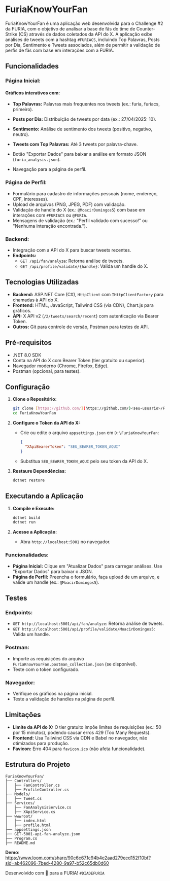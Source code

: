 # FuriaKnowYourFan

FuriaKnowYourFan é uma aplicação web desenvolvida para o Challenge #2 da FURIA, com o objetivo de analisar a base de fãs do time de Counter-Strike (CS) através de dados coletados da API do X. A aplicação exibe análises de tweets com a hashtag `#FURIACS`, incluindo Top Palavras, Posts por Dia, Sentimento e Tweets associados, além de permitir a validação de perfis de fãs com base em interações com a FURIA.

## Funcionalidades

### Página Inicial:

#### Gráficos interativos com:

* **Top Palavras:** Palavras mais frequentes nos tweets (ex.: furia, furiacs, primeiro).
* **Posts por Dia:** Distribuição de tweets por data (ex.: 27/04/2025: 10).
* **Sentimento:** Análise de sentimento dos tweets (positivo, negativo, neutro).
* **Tweets com Top Palavras:** Até 3 tweets por palavra-chave.

* Botão "Exportar Dados" para baixar a análise em formato JSON (`furia_analysis.json`).
* Navegação para a página de perfil.

### Página de Perfil:

* Formulário para cadastro de informações pessoais (nome, endereço, CPF, interesses).
* Upload de arquivos (PNG, JPEG, PDF) com validação.
* Validação de handle do X (ex.: `@MoacirDomingos5`) com base em interações com `#FURIACS` ou `@FURIA`.
* Mensagens de validação (ex.: "Perfil validado com sucesso!" ou "Nenhuma interação encontrada.").

### Backend:

* Integração com a API do X para buscar tweets recentes.
* **Endpoints:**
    * `GET /api/fan/analyze`: Retorna análise de tweets.
    * `GET /api/profile/validate/{handle}`: Valida um handle do X.

## Tecnologias Utilizadas

* **Backend:** ASP.NET Core (C#), `HttpClient` com `IHttpClientFactory` para chamadas à API do X.
* **Frontend:** HTML, JavaScript, Tailwind CSS (via CDN), Chart.js para gráficos.
* **API:** X API v2 (`/2/tweets/search/recent`) com autenticação via Bearer Token.
* **Outros:** Git para controle de versão, Postman para testes de API.

## Pré-requisitos

* .NET 8.0 SDK
* Conta na API do X com Bearer Token (tier gratuito ou superior).
* Navegador moderno (Chrome, Firefox, Edge).
* Postman (opcional, para testes).

## Configuração

1.  **Clone o Repositório:**
    ```bash
    git clone [https://github.com/](https://github.com/)<seu-usuario>/FuriaKnowYourFan.git
    cd FuriaKnowYourFan
    ```

2.  **Configure o Token da API do X:**
    * Crie ou edite o arquivo `appsettings.json` em `D:\FuriaKnowYourFan`:

        ```json
        {
          "XApiBearerToken": "SEU_BEARER_TOKEN_AQUI"
        }
        ```

    * Substitua `SEU_BEARER_TOKEN_AQUI` pelo seu token da API do X.

3.  **Restaure Dependências:**
    ```bash
    dotnet restore
    ```

## Executando a Aplicação

1.  **Compile e Execute:**
    ```bash
    dotnet build
    dotnet run
    ```

2.  **Acesse a Aplicação:**
    * Abra `http://localhost:5001` no navegador.

### Funcionalidades:

* **Página Inicial:** Clique em "Atualizar Dados" para carregar análises. Use "Exportar Dados" para baixar o JSON.
* **Página de Perfil:** Preencha o formulário, faça upload de um arquivo, e valide um handle (ex.: `@MoacirDomingos5`).

## Testes

### Endpoints:

* `GET http://localhost:5001/api/fan/analyze`: Retorna análise de tweets.
* `GET http://localhost:5001/api/profile/validate/MoacirDomingos5`: Valida um handle.

### Postman:

* Importe as requisições do arquivo `FuriaKnowYourFan.postman_collection.json` (se disponível).
* Teste com o token configurado.

### Navegador:

* Verifique os gráficos na página inicial.
* Teste a validação de handles na página de perfil.

## Limitações

* **Limite da API do X:** O tier gratuito impõe limites de requisições (ex.: 50 por 15 minutos), podendo causar erros 429 (Too Many Requests).
* **Frontend:** Usa Tailwind CSS via CDN e Babel no navegador, não otimizados para produção.
* **Favicon:** Erro 404 para `favicon.ico` (não afeta funcionalidade).

## Estrutura do Projeto
```
FuriaKnowYourFan/  
├── Controllers/  
│   ├── FanController.cs  
│   ├── ProfileController.cs  
├── Models/  
│   ├── Tweet.cs  
├── Services/  
│   ├── FanAnalysisService.cs  
│   ├── XApiService.cs  
├── wwwroot/  
│   ├── index.html  
│   ├── profile.html  
├── appsettings.json
├── GET-5001-api-fan-analyze.json  
├── Program.cs  
├── README.md  

```
**Demo**:  
https://www.loom.com/share/90c6c671c94b4e2aad279ecd152f10bf?sid=ab462096-7bed-4280-9a97-b52c65db0d60


Desenvolvido com 💪 para a FURIA! `#DIADEFURIA`
